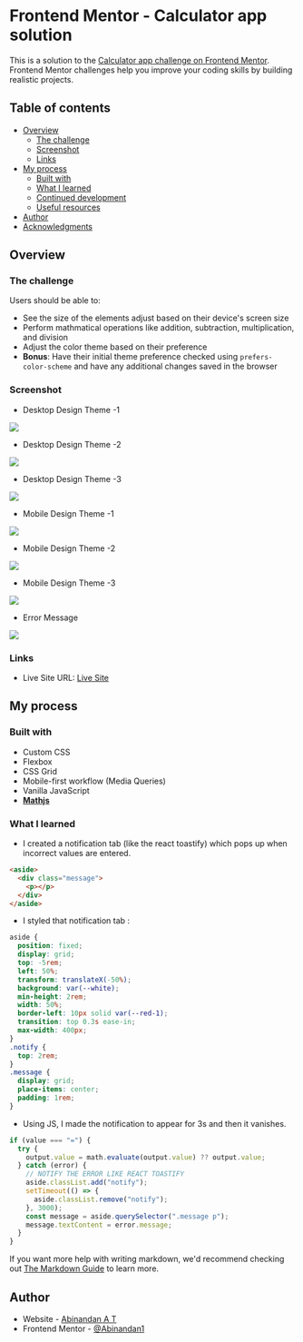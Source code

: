 # Frontend Mentor - Calculator app solution

This is a solution to the [Calculator app challenge on Frontend Mentor](https://www.frontendmentor.io/challenges/calculator-app-9lteq5N29). Frontend Mentor challenges help you improve your coding skills by building realistic projects.

## Table of contents

- [Overview](#overview)
  - [The challenge](#the-challenge)
  - [Screenshot](#screenshot)
  - [Links](#links)
- [My process](#my-process)
  - [Built with](#built-with)
  - [What I learned](#what-i-learned)
  - [Continued development](#continued-development)
  - [Useful resources](#useful-resources)
- [Author](#author)
- [Acknowledgments](#acknowledgments)

## Overview

### The challenge

Users should be able to:

- See the size of the elements adjust based on their device's screen size
- Perform mathmatical operations like addition, subtraction, multiplication, and division
- Adjust the color theme based on their preference
- **Bonus**: Have their initial theme preference checked using `prefers-color-scheme` and have any additional changes saved in the browser

### Screenshot

- Desktop Design Theme -1

![](./solution-images/abinandan-desktop-design-theme-1.png)

- Desktop Design Theme -2

![](./solution-images/abinandan-desktop-design-theme-2.png)

- Desktop Design Theme -3

![](./solution-images/abinandan-desktop-design-theme-3.png)

- Mobile Design Theme -1

![](./solution-images/abinandan-mobile-design-theme-1.png)

- Mobile Design Theme -2

![](./solution-images/abinandan-mobile-design-theme-2.png)

- Mobile Design Theme -3

![](./solution-images/abinandan-mobile-design-theme-3.png)

- Error Message

![](./solution-images/abinandan-error-message.png)

### Links

- Live Site URL: [Live Site](https://calculator-app-abinandan.netlify.app/)

## My process

### Built with

- Custom CSS
- Flexbox
- CSS Grid
- Mobile-first workflow (Media Queries)
- Vanilla JavaScript
- **<u>Mathjs</u>**

### What I learned

- I created a notification tab (like the react toastify) which pops up when incorrect values are entered.

```html
<aside>
  <div class="message">
    <p></p>
  </div>
</aside>
```

- I styled that notification tab :

```css
aside {
  position: fixed;
  display: grid;
  top: -5rem;
  left: 50%;
  transform: translateX(-50%);
  background: var(--white);
  min-height: 2rem;
  width: 50%;
  border-left: 10px solid var(--red-1);
  transition: top 0.3s ease-in;
  max-width: 400px;
}
.notify {
  top: 2rem;
}
.message {
  display: grid;
  place-items: center;
  padding: 1rem;
}
```

- Using JS, I made the notification to appear for 3s and then it vanishes.

```js
if (value === "=") {
  try {
    output.value = math.evaluate(output.value) ?? output.value;
  } catch (error) {
    // NOTIFY THE ERROR LIKE REACT TOASTIFY
    aside.classList.add("notify");
    setTimeout(() => {
      aside.classList.remove("notify");
    }, 3000);
    const message = aside.querySelector(".message p");
    message.textContent = error.message;
  }
}
```

If you want more help with writing markdown, we'd recommend checking out [The Markdown Guide](https://www.markdownguide.org/) to learn more.

## Author

- Website - [Abinandan A T](https://my-portfolio-1z8s.onrender.com/)
- Frontend Mentor - [@Abinandan1](https://www.frontendmentor.io/profile/Abinandan1)
